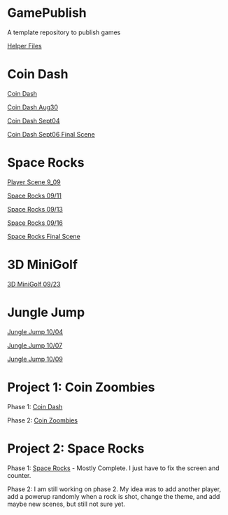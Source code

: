 # GamePublish
A template repository to publish games

[Helper Files](helper_files)

# Coin Dash

[Coin Dash](player_scene/)

[Coin Dash Aug30](player_scene_Aug30/)

[Coin Dash Sept04](main_scene_09_04/)

[Coin Dash Sept06 Final Scene](coin_dash_final_scene)

# Space Rocks

[Player Scene 9_09](space_rocks_9_09_fixed)

[Space Rocks 09/11](space_rocks_09_11/)

[Space Rocks 09/13](space_rocks_09_13)

[Space Rocks 09/16](space_rocks_09_16)

[Space Rocks Final Scene](space_rocks_final)

# 3D MiniGolf

[3D MiniGolf 09/23](3d_mini_golf_09_23/)

# Jungle Jump

[Jungle Jump 10/04](jungle_jump_Oct_4)

[Jungle Jump 10/07](jungle_jump_10_07)

[Jungle Jump 10/09](jungle_jump_10_09)


# Project 1: Coin Zoombies


Phase 1: [Coin Dash](coin_dash_phase_1/)


Phase 2: [Coin Zoombies](coin_zoombies_phase_2_final)

# Project 2: Space Rocks

Phase 1: [Space Rocks](space_rocks_final) - Mostly Complete. I just have to fix the screen and counter.


Phase 2: I am still working on phase 2. My idea was to add another player, add a powerup randomly when a rock is shot, change the theme, and add maybe new scenes, but still not sure yet.





